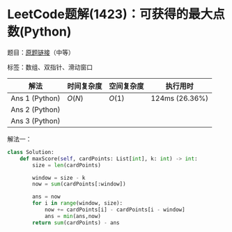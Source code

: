 # LeetCode题解(1423)：可获得的最大点数(Python)

题目：[原题链接](https://leetcode-cn.com/problems/maximum-points-you-can-obtain-from-cards/)（中等）

标签：数组、双指针、滑动窗口

| 解法           | 时间复杂度 | 空间复杂度 | 执行用时       |
| -------------- | ---------- | ---------- | -------------- |
| Ans 1 (Python) | $O(N)$     | $O(1)$     | 124ms (26.36%) |
| Ans 2 (Python) |            |            |                |
| Ans 3 (Python) |            |            |                |

解法一：

```python
class Solution:
    def maxScore(self, cardPoints: List[int], k: int) -> int:
        size = len(cardPoints)

        window = size - k
        now = sum(cardPoints[:window])

        ans = now
        for i in range(window, size):
            now += cardPoints[i] - cardPoints[i - window]
            ans = min(ans,now)
        return sum(cardPoints) - ans
```

